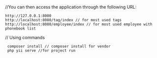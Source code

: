 
//You can then access the application through the following URL:

    http://127.0.0.1:8000
    http://localhost:8080/tag/index // for most used tags 
    http://localhost:8080/employee/index // for most used employee with phonebook list 
// Using commands 
    
     composer install // composer install for vendor 
     php yii serve //for project run 

